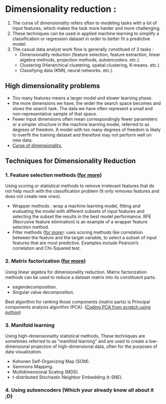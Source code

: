 # Dimensionality reduction :
1. The curse of dimensionality refers often to modeling tasks with a lot of input features, which makes the task more harder and more challenging.
2. These techniques can be used in applied machine learning to simplify a classification or regression dataset in order to better fit a predictive model.
3. The casual data analyst work flow is generally constitued of 3 tasks :  
    - Dimensionality reduction (feature selection, feature extraction, linear algebra methods, projection methods, autoencoders. etc.).
    - Clustering (Hierarchical clustering, spatial clustering, K-means. etc.).
    - Classifying data (KNN, neural networks. etc.).

## High dimensionality problems
- Too many features means a larger model and slower learning phase.
- the more dimensions we have, the wider the search space becomes and slows the search task. The data we have often represent a small and non-representative sample of that space.
- Fewer input dimensions often mean correspondingly fewer parameters or a simpler structure in the machine learning model, referred to as degrees of freedom. A model with too many degrees of freedom is likely to overfit the training dataset and therefore may not perform well on new data. 
- [Curse of dimensionality.](https://en.wikipedia.org/wiki/Curse_of_dimensionality)

## Techniques for Dimensionality Reduction
### 1. Feature selection methods ([for more](https://machinelearningmastery.com/an-introduction-to-feature-selection/)) 
Using scoring or statistical methods to remove irrelevant features that do not help much with the classification problem (It only removes features and does not create new ones).
- Wrapper methods : wrap a machine learning model, fitting and evaluating the model with different subsets of input features and selecting the subset the results in the best model performance. RFE (Recrusive feature elimination) is an example of a wrapper feature selection method.
- Filter methods ([for more](https://machinelearningmastery.com/feature-selection-with-real-and-categorical-data/)): uses scoring methods like correlation between the feature and the target variable, to select a subset of input features that are most predictive. Examples include Pearson’s correlation and Chi-Squared test.
### 2. Matrix factorization ([for more](https://machinelearningmastery.com/introduction-to-matrix-decompositions-for-machine-learning/))
Using linear algebra for dimensionality reduction. Matrix factorization methods can be used to reduce a dataset matrix into its constituent parts.
- eagendecomposition.
- Singular value decomposition.  

Best algorithm for ranking those components (matrix parts) is Principal components analysis algorithm (PCA). ([Coding PCA from scratch using python](https://machinelearningmastery.com/calculate-principal-component-analysis-scratch-python/))
### 3. Manifold learning
Using high-dimensionality statistical methods, These techniques are sometimes referred to as “manifold learning” and are used to create a low-dimensional projection of high-dimensional data, often for the purposes of data visualization.  
- Kohonen Self-Organizing Map (SOM).
- Sammons Mapping.
- Multidimensional Scaling (MDS).
- t-distributed Stochastic Neighbor Embedding (t-SNE).
  
### 4. Using autoencoders (Which your already know all about it ;D)

